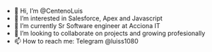 - 👋 Hi, I’m @CentenoLuis
- 👀 I’m interested in Salesforce, Apex and Javascript
- 🌱 I’m currently Sr Software engineer at Acciona IT
- 💞️ I’m looking to collaborate on projects and growing profesionally
- 📫 How to reach me: Telegram @luiss1080
